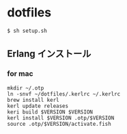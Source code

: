 # dotfiles

```bash
$ sh setup.sh
```

## Erlang インストール

### for mac

```
mkdir ~/.otp
ln -snvf ~/dotfiles/.kerlrc ~/.kerlrc
brew install kerl
kerl update releases
keri build $VERSION $VERSION
kerl install $VERSION .otp/$VERSION
source .otp/$VERSION/activate.fish
```

